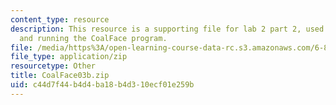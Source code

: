 ```yaml
---
content_type: resource
description: This resource is a supporting file for lab 2 part 2, used for installing
  and running the CoalFace program.
file: /media/https%3A/open-learning-course-data-rc.s3.amazonaws.com/6-877j-computational-evolutionary-biology-fall-2005/c44d7f44b4d4ba18b4d310ecf01e259b_CoalFace03b.zip
file_type: application/zip
resourcetype: Other
title: CoalFace03b.zip
uid: c44d7f44-b4d4-ba18-b4d3-10ecf01e259b
---
```

